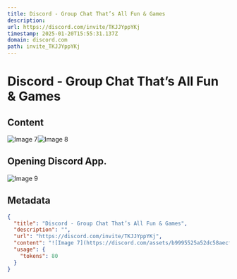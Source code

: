 ```yaml
---
title: Discord - Group Chat That’s All Fun & Games
description: 
url: https://discord.com/invite/TKJJYppYKj
timestamp: 2025-01-20T15:55:31.137Z
domain: discord.com
path: invite_TKJJYppYKj
---
```


# Discord - Group Chat That’s All Fun & Games



## Content

![Image 7](https://discord.com/assets/b9995525a52dc58aecf5.svg)![Image 8](https://discord.com/assets/0e5029fd9cd4812b6712.svg)

Opening Discord App.
--------------------

![Image 9](https://discord.com/assets/fb70c6325a7d728cb6d0.png)

## Metadata

```json
{
  "title": "Discord - Group Chat That’s All Fun & Games",
  "description": "",
  "url": "https://discord.com/invite/TKJJYppYKj",
  "content": "![Image 7](https://discord.com/assets/b9995525a52dc58aecf5.svg)![Image 8](https://discord.com/assets/0e5029fd9cd4812b6712.svg)\n\nOpening Discord App.\n--------------------\n\n![Image 9](https://discord.com/assets/fb70c6325a7d728cb6d0.png)",
  "usage": {
    "tokens": 80
  }
}
```
